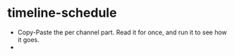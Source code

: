 # timeline-schedule
* Copy-Paste the per channel part. Read it for once, and run it to see how it goes.
* 